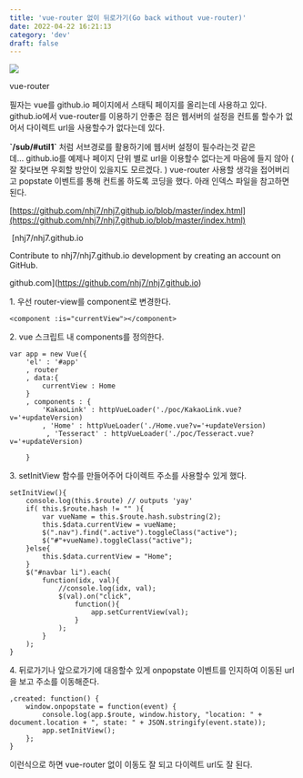 ```yaml
---
title: 'vue-router 없이 뒤로가기(Go back without vue-router)'
date: 2022-04-22 16:21:13
category: 'dev'
draft: false
---
```


![](https://blog.kakaocdn.net/dn/w2RoJ/btqwWnKawzb/IHCTs8KgiiKaUqdZ5HTX2k/img.webp)

vue-router

필자는 vue를 github.io 페이지에서 스태틱 페이지를 올리는데 사용하고 있다. github.io에서 vue-router를 이용하기 안좋은 점은 웹서버의 설정을 컨트롤 할수가 없어서 다이렉트 url을 사용할수가 없다는데 있다.

**\`/sub/#util1\`** 처럼 서브경로를 활용하기에 웹서버 설정이 필수라는것 같은데... github.io를 예제나 페이지 단위 별로 url을 이용할수 없다는게 마음에 들지 않아 ( 잘 찾다보면 우회할 방안이 있을지도 모르겠다. ) vue-router 사용할 생각을 접어버리고 popstate 이벤트를 통해 컨트롤 하도록 코딩을 했다. 아래 인덱스 파일을 참고하면 된다.

[https://github.com/nhj7/nhj7.github.io/blob/master/index.html](https://github.com/nhj7/nhj7.github.io/blob/master/index.html)

 [nhj7/nhj7.github.io

Contribute to nhj7/nhj7.github.io development by creating an account on GitHub.

github.com](https://github.com/nhj7/nhj7.github.io)

1\. 우선 router-view를 component로 변경한다. 

    <component :is="currentView"></component>

2\. vue 스크립트 내 components를 정의한다.

    var app = new Vue({
    	'el' : '#app'
    	, router
    	, data:{
    		currentView : Home
    	}
    	, components : {
    		'KakaoLink' : httpVueLoader('./poc/KakaoLink.vue?v='+updateVersion)
    		, 'Home' : httpVueLoader('./Home.vue?v='+updateVersion)
    		 , 'Tesseract' : httpVueLoader('./poc/Tesseract.vue?v='+updateVersion)
    		
    	}

3\. setInitView 함수를 만들어주어 다이렉트 주소를 사용할수 있게 했다. 

    setInitView(){
    	console.log(this.$route) // outputs 'yay'
    	if( this.$route.hash != "" ){
    		var vueName = this.$route.hash.substring(2);
    		this.$data.currentView = vueName;
    		$(".nav").find(".active").toggleClass("active");
    		$("#"+vueName).toggleClass("active");
    	}else{
    		this.$data.currentView = "Home";
    	}
    	$("#navbar li").each(
    		function(idx, val){
    			//console.log(idx, val);
    			$(val).on("click",
    				function(){
    					app.setCurrentView(val);
    				}
    			);
    		}
    	);
    }

4\. 뒤로가기나 앞으로가기에 대응할수 있게 onpopstate 이벤트를 인지하여 이동된 url을 보고 주소를 이동해준다.

    ,created: function() {
    	window.onpopstate = function(event) {
    		console.log(app.$route, window.history, "location: " + document.location + ", state: " + JSON.stringify(event.state));
    		app.setInitView();
    	};
    }

이런식으로 하면 vue-router 없이 이동도 잘 되고 다이렉트 url도 잘 된다.
